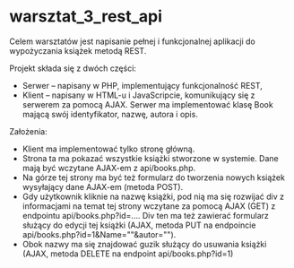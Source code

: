 # warsztat_3_rest_api

Celem warsztatów jest napisanie pełnej i funkcjonalnej aplikacji do wypożyczania książek
metodą REST.

Projekt składa się z dwóch części:
- Serwer – napisany w PHP, implementujący funkcjonalność REST,
- Klient – napisany w HTML-u i JavaScripcie, komunikujący się z serwerem za pomocą AJAX.
Serwer ma implementować klasę Book mającą swój identyfikator, nazwę, autora i opis.


Założenia:
- Klient ma implementować tylko stronę główną.
- Strona ta ma pokazać wszystkie książki stworzone w systemie. Dane mają być
wczytane AJAX-em z api/books.php.
- Na górze tej strony ma być też formularz do tworzenia nowych książek wysyłający dane
AJAX-em (metoda POST).
- Gdy użytkownik kliknie na nazwę książki, pod nią ma się rozwijać div z informacjami na temat tej
strony wczytane za pomocą AJAX (GET) z endpointu api/books.php?id=....
Div ten ma też zawierać formularz służący do edycji tej książki (AJAX, metoda PUT na endpoincie
api/books.php?id=1&Name=""&autor="").
- Obok nazwy ma się znajdować guzik służący do usuwania książki (AJAX, metoda DELETE na
endpoint api/books.php?id=1)